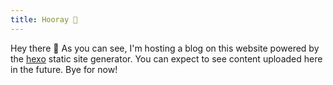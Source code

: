 ```yaml
---
title: Hooray 🎉
---
```


Hey there 👋 As you can see, I'm hosting a blog on this website powered by the [hexo](https://hexo.io) static site generator. You can expect to see content uploaded here in the future. Bye for now!
